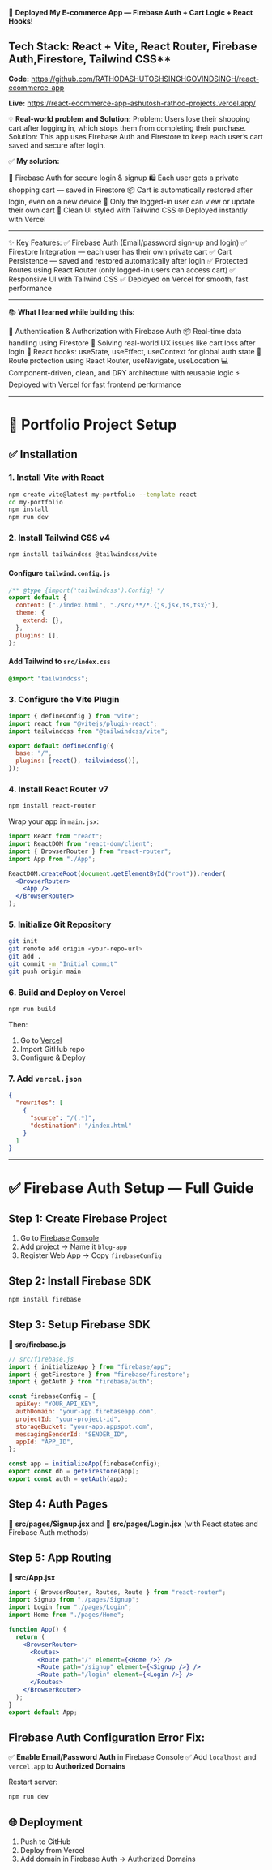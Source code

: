 🚀 **Deployed My E-commerce App — Firebase Auth + Cart Logic + React Hooks!**

## **Tech Stack:** React + Vite, React Router, Firebase Auth,Firestore, Tailwind CSS**

**Code:** https://github.com/RATHODASHUTOSHSINGHGOVINDSINGH/react-ecommerce-app

 **Live:** https://react-ecommerce-app-ashutosh-rathod-projects.vercel.app/

💡 **Real-world problem and Solution:**
Problem: Users lose their shopping cart after logging in, which stops them from completing their purchase.
Solution: This app uses Firebase Auth and Firestore to keep each user’s cart saved and secure after login.

✅ **My solution:**

🔐 Firebase Auth for secure login & signup
🛍️ Each user gets a private shopping cart — saved in Firestore
📦 Cart is automatically restored after login, even on a new device
🔐 Only the logged-in user can view or update their own cart
🎨 Clean UI styled with Tailwind CSS
🌐 Deployed instantly with Vercel

---

✨ Key Features:
✅ Firebase Auth (Email/password sign-up and login)
✅ Firestore Integration — each user has their own private cart
✅ Cart Persistence — saved and restored automatically after login
✅ Protected Routes using React Router (only logged-in users can access cart)
✅ Responsive UI with Tailwind CSS
✅ Deployed on Vercel for smooth, fast performance

---

📚 **What I learned while building this:**

🔐 Authentication & Authorization with Firebase Auth
📦 Real-time data handling using Firestore
🧠 Solving real-world UX issues like cart loss after login
🔄 React hooks: useState, useEffect, useContext for global auth state
🚦 Route protection using React Router, useNavigate, useLocation
💻 Component-driven, clean, and DRY architecture with reusable logic
⚡ Deployed with Vercel for fast frontend performance

---

# 📁 Portfolio Project Setup

## ✅ Installation

### 1. Install Vite with React

```bash
npm create vite@latest my-portfolio --template react
cd my-portfolio
npm install
npm run dev
```

### 2. Install Tailwind CSS v4

```bash
npm install tailwindcss @tailwindcss/vite
```

#### Configure `tailwind.config.js`

```js
/** @type {import('tailwindcss').Config} */
export default {
  content: ["./index.html", "./src/**/*.{js,jsx,ts,tsx}"],
  theme: {
    extend: {},
  },
  plugins: [],
};
```

#### Add Tailwind to `src/index.css`

```css
@import "tailwindcss";
```

### 3. Configure the Vite Plugin

```js
import { defineConfig } from "vite";
import react from "@vitejs/plugin-react";
import tailwindcss from "@tailwindcss/vite";

export default defineConfig({
  base: "/",
  plugins: [react(), tailwindcss()],
});
```

### 4. Install React Router v7

```bash
npm install react-router
```

Wrap your app in `main.jsx`:

```jsx
import React from "react";
import ReactDOM from "react-dom/client";
import { BrowserRouter } from "react-router";
import App from "./App";

ReactDOM.createRoot(document.getElementById("root")).render(
  <BrowserRouter>
    <App />
  </BrowserRouter>
);
```

### 5. Initialize Git Repository

```bash
git init
git remote add origin <your-repo-url>
git add .
git commit -m "Initial commit"
git push origin main
```

### 6. Build and Deploy on Vercel

```bash
npm run build
```

Then:

1. Go to [Vercel](https://vercel.com/)
2. Import GitHub repo
3. Configure & Deploy

### 7. Add `vercel.json`

```json
{
  "rewrites": [
    {
      "source": "/(.*)",
      "destination": "/index.html"
    }
  ]
}
```

---

# ✅ Firebase Auth Setup — Full Guide

## Step 1: Create Firebase Project

1. Go to [Firebase Console](https://console.firebase.google.com)
2. Add project → Name it `blog-app`
3. Register Web App → Copy `firebaseConfig`

## Step 2: Install Firebase SDK

```bash
npm install firebase
```

## Step 3: Setup Firebase SDK

📄 **src/firebase.js**

```js
// src/firebase.js
import { initializeApp } from "firebase/app";
import { getFirestore } from "firebase/firestore";
import { getAuth } from "firebase/auth";

const firebaseConfig = {
  apiKey: "YOUR_API_KEY",
  authDomain: "your-app.firebaseapp.com",
  projectId: "your-project-id",
  storageBucket: "your-app.appspot.com",
  messagingSenderId: "SENDER_ID",
  appId: "APP_ID",
};

const app = initializeApp(firebaseConfig);
export const db = getFirestore(app);
export const auth = getAuth(app);
```

## Step 4: Auth Pages

📄 **src/pages/Signup.jsx** and 📄 **src/pages/Login.jsx** (with React states and Firebase Auth methods)

## Step 5: App Routing

📄 **src/App.jsx**

```jsx
import { BrowserRouter, Routes, Route } from "react-router";
import Signup from "./pages/Signup";
import Login from "./pages/Login";
import Home from "./pages/Home";

function App() {
  return (
    <BrowserRouter>
      <Routes>
        <Route path="/" element={<Home />} />
        <Route path="/signup" element={<Signup />} />
        <Route path="/login" element={<Login />} />
      </Routes>
    </BrowserRouter>
  );
}
export default App;
```

## Firebase Auth Configuration Error Fix:

✅ **Enable Email/Password Auth** in Firebase Console
✅ Add `localhost` and `vercel.app` to **Authorized Domains**

Restart server:

```bash
npm run dev
```

## 🌐 Deployment

1. Push to GitHub
2. Deploy from Vercel
3. Add domain in Firebase Auth → Authorized Domains
